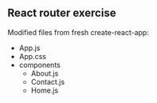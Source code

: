 ## React router exercise

Modified files from fresh create-react-app:

- App.js
- App.css
- components
  - About.js
  - Contact.js
  - Home.js
